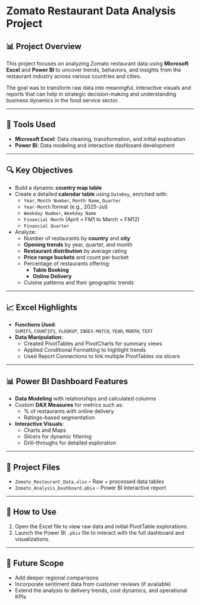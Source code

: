 # Zomato Restaurant Data Analysis Project

## 📊 Project Overview

This project focuses on analyzing Zomato restaurant data using **Microsoft Excel** and **Power BI** to uncover trends, behaviors, and insights from the restaurant industry across various countries and cities.

The goal was to transform raw data into meaningful, interactive visuals and reports that can help in strategic decision-making and understanding business dynamics in the food service sector.

---

## 🧰 Tools Used

- **Microsoft Excel**: Data cleaning, transformation, and initial exploration  
- **Power BI**: Data modeling and interactive dashboard development  

---

## 🔍 Key Objectives

- Build a dynamic **country map table**
- Create a detailed **calendar table** using `DateKey`, enriched with:
  - `Year`, `Month Number`, `Month Name`, `Quarter`
  - `Year-Month` format (e.g., 2025-Jul)
  - `Weekday Number`, `Weekday Name`
  - `Financial Month` (April = FM1 to March = FM12)
  - `Financial Quarter`
- Analyze:
  - Number of restaurants by **country** and **city**
  - **Opening trends** by year, quarter, and month
  - **Restaurant distribution** by average rating
  - **Price range buckets** and count per bucket
  - Percentage of restaurants offering:
    - **Table Booking**
    - **Online Delivery**
  - Cuisine patterns and their geographic trends

---

## 📈 Excel Highlights

- **Functions Used**:  
  `SUMIFS`, `COUNTIFS`, `VLOOKUP`, `INDEX-MATCH`, `YEAR`, `MONTH`, `TEXT`
- **Data Manipulation**:  
  - Created PivotTables and PivotCharts for summary views
  - Applied Conditional Formatting to highlight trends
  - Used Report Connections to link multiple PivotTables via slicers

---

## 📊 Power BI Dashboard Features

- **Data Modeling** with relationships and calculated columns
- Custom **DAX Measures** for metrics such as:
  - % of restaurants with online delivery
  - Ratings-based segmentation
- **Interactive Visuals**:
  - Charts and Maps
  - Slicers for dynamic filtering
  - Drill-throughs for detailed exploration

---

## 📁 Project Files

- `Zomato_Restaurant_Data.xlsx` – Raw + processed data tables
- `Zomato_Analysis_Dashboard.pbix` – Power BI interactive report

---

## 🚀 How to Use

1. Open the Excel file to view raw data and initial PivotTable explorations.
2. Launch the Power BI `.pbix` file to interact with the full dashboard and visualizations.

---

## 📌 Future Scope

- Add deeper regional comparisons
- Incorporate sentiment data from customer reviews (if available)
- Extend the analysis to delivery trends, cost dynamics, and operational KPIs



